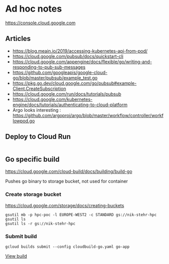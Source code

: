 # Ad hoc notes


https://console.cloud.google.com

## Articles 
* https://blog.meain.io/2019/accessing-kubernetes-api-from-pod/
* https://cloud.google.com/pubsub/docs/quickstart-cli
* https://cloud.google.com/appengine/docs/flexible/go/writing-and-responding-to-pub-sub-messages
* https://github.com/googleapis/google-cloud-go/blob/master/pubsub/example_test.go
* https://pkg.go.dev/cloud.google.com/go/pubsub#example-Client.CreateSubscription
* https://cloud.google.com/run/docs/tutorials/pubsub
* https://cloud.google.com/kubernetes-engine/docs/tutorials/authenticating-to-cloud-platform
* Argo looks interesting : https://github.com/argoproj/argo/blob/master/workflow/controller/workflowpod.go

## Deploy to Cloud Run
```
```

## Go specific build
https://cloud.google.com/cloud-build/docs/building/build-go

Pushes go binary to storage bucket, not used for container

### Create storage bucket
https://cloud.google.com/storage/docs/creating-buckets
```
gsutil mb -p hpc-poc -l EUROPE-WEST2 -c STANDARD gs://nik-stehr-hpc
gsutil ls
gsutil ls -r gs://nik-stehr-hpc
```
### Submit build
```
gcloud builds submit --config cloudbuild-go.yaml go-app
```
[View build](https://console.cloud.google.com/cloud-build/builds/)
```
